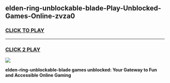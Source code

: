 
## elden-ring-unblockable-blade-Play-Unblocked-Games-Online-zvza0
<h3>
<a href="https://premium76.site?title=elden-ring-unblockable-blade&ref=25A">CLICK TO PLAY</a></h3>
<hr>

<h3>
<a href="https://premium76.site?title=elden-ring-unblockable-blade&ref=25A">CLICK 2 PLAY</a>
  
</h3>

<a href="https://premium76.site?title=elden-ring-unblockable-blade&ref=25A"><img src="https://clearcache.store/games.png"></a>


**elden-ring-unblockable-blade games unblocked: Your Gateway to Fun and Accessible Online Gaming**
